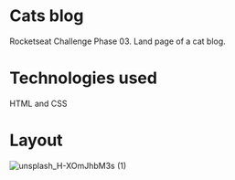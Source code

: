# Cats blog
Rocketseat Challenge Phase 03. Land page of a cat blog.
# Technologies used
HTML and CSS
# Layout
![unsplash_H-XOmJhbM3s (1)](https://github.com/Gabrielingnau/GitFav/assets/116130802/a72cf009-1961-46db-b14d-d9c4420ff037)


